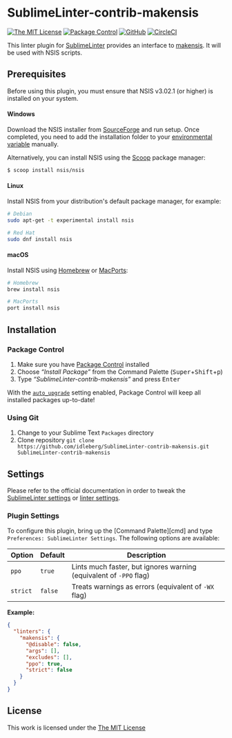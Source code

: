# SublimeLinter-contrib-makensis

[![The MIT License](https://flat.badgen.net/badge/license/MIT/blue)](https://opensource.org/licenses/MIT)
[![Package Control](https://packagecontrol.herokuapp.com/downloads/SublimeLinter-contrib-makensis.svg?style=flat-square)](https://packagecontrol.io/packages/SublimeLinter-contrib-makensis)
[![GitHub](https://flat.badgen.net/github/release/idleberg/SublimeLinter-contrib-makensis)](https://github.com/idleberg/SublimeLinter-contrib-makensis/releases)
[![CircleCI](https://flat.badgen.net/circleci/github/idleberg/generator-atom-package-coffeescript)](https://circleci.com/gh/idleberg/SublimeLinter-contrib-makensis)

This linter plugin for [SublimeLinter](https://github.com/SublimeLinter/SublimeLinter) provides an interface to [makensis](http://nsis.sourceforge.net/Docs/Chapter3.html). It will be used with NSIS scripts.

## Prerequisites

Before using this plugin, you must ensure that NSIS v3.02.1 (or higher) is installed on your system.

#### Windows

Download the NSIS installer from [SourceForge](https://sourceforge.net/p/nsis) and run setup. Once completed, you need to add the installation folder to your [environmental variable](http://superuser.com/a/284351/195953) manually.

Alternatively, you can install NSIS using the [Scoop](https://github.com/NSIS-Dev/scoop-nsis) package manager:

```sh
$ scoop install nsis/nsis
```

#### Linux

Install NSIS from your distribution's default package manager, for example:

``` bash
# Debian
sudo apt-get -t experimental install nsis

# Red Hat
sudo dnf install nsis
```

#### macOS

Install NSIS using [Homebrew](http://brew.sh/) or [MacPorts](https://www.macports.org/):

``` bash
# Homebrew
brew install nsis

# MacPorts
port install nsis
```

## Installation

### Package Control

1. Make sure you have [Package Control](https://packagecontrol.io/) installed
2. Choose *“Install Package”* from the Command Palette (<kbd>Super</kbd>+<kbd>Shift</kbd>+<kbd>p</kbd>)
3. Type *“SublimeLinter-contrib-makensis”* and press <kbd>Enter</kbd>

With the [`auto_upgrade`](https://packagecontrol.io/docs/settings#setting-auto_upgrade) setting enabled, Package Control will keep all installed packages up-to-date!

### Using Git

1. Change to your Sublime Text `Packages` directory
2. Clone repository `git clone https://github.com/idleberg/SublimeLinter-contrib-makensis.git SublimeLinter-contrib-makensis`

## Settings

Please refer to the official documentation in order to tweak the [SublimeLinter settings](http://sublimelinter.readthedocs.org/en/latest/settings.html) or [linter settings](http://sublimelinter.readthedocs.org/en/latest/linter_settings.html).

### Plugin Settings

To configure this plugin, bring up the [Command Palette][cmd] and type `Preferences: SublimeLinter Settings`. The following options are available:

Option   | Default | Description
---------|---------|------------
`ppo`    | `true`  | Lints much faster, but ignores warning (equivalent of `-PPO` flag)
`strict` | `false` | Treats warnings as errors (equivalent of `-WX` flag)

**Example:**

```json
{
  "linters": {
    "makensis": {
      "@disable": false,
      "args": [],
      "excludes": [],
      "ppo": true,
      "strict": false
    }
  }
}
```

## License

This work is licensed under the [The MIT License](LICENSE)
